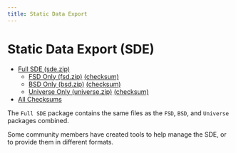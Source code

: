 ```yaml
---
title: Static Data Export
---
```

# Static Data Export (SDE)

- [Full SDE (sde.zip)](https://eve-static-data-export.s3-eu-west-1.amazonaws.com/tranquility/sde.zip)
    - [FSD Only (fsd.zip)](https://eve-static-data-export.s3-eu-west-1.amazonaws.com/tranquility/fsd.zip)
    [(checksum)](https://eve-static-data-export.s3-eu-west-1.amazonaws.com/tranquility/fsd.zip.checksum)
    - [BSD Only (bsd.zip)](https://eve-static-data-export.s3-eu-west-1.amazonaws.com/tranquility/bsd.zip)
    [(checksum)](https://eve-static-data-export.s3-eu-west-1.amazonaws.com/tranquility/bsd.zip.checksum)
    - [Universe Only (universe.zip)](https://eve-static-data-export.s3-eu-west-1.amazonaws.com/tranquility/universe.zip)
    [(checksum)](https://eve-static-data-export.s3-eu-west-1.amazonaws.com/tranquility/universe.zip.checksum)
- [All Checksums](https://eve-static-data-export.s3-eu-west-1.amazonaws.com/tranquility/checksum)

The `Full SDE` package contains the same files as the `FSD`, `BSD`, and `Universe` packages combined.

Some community members have created tools to help manage the SDE, or to provide them in different formats.
